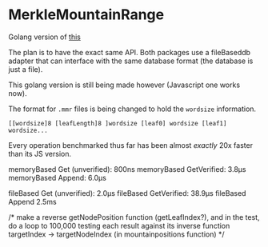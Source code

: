 # MerkleMountainRange
Golang version of [this](https://github.com/zmitton/merkle-mountain-range)

The plan is to have the exact same API. Both packages use a fileBaseddb adapter that can interface with the same database format (the database is just a file).

This golang version is still being made however (Javascript one works now).

The format for `.mmr` files is being changed to hold the  `wordsize` information.
```
[[wordsize]8 [leafLength]8 ]wordsize [leaf0] wordsize [leaf1] wordsize...
```

Every operation benchmarked thus far has been almost _exactly_ 20x faster than its JS version.

memoryBased Get (unverified):        800ns
memoryBased GetVerified:           3.8µs
memoryBased Append:                6.0µs

fileBased Get (unverified):        2.0µs
fileBased GetVerified:            38.9µs
fileBased Append               2.5ms




/*
make a reverse getNodePosition function (getLeafIndex?), and in the test, do a loop to
100,000 testing each result against its inverse function
targetIndex -> targetNodeIndex (in mountainpositions function)
*/


